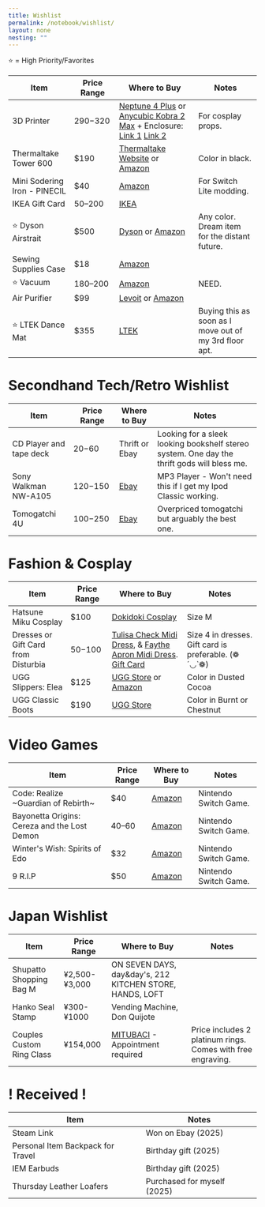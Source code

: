```yaml
---
title: Wishlist
permalink: /notebook/wishlist/
layout: none
nesting: ""
---
```


⭐ = High Priority/Favorites

| **Item** | **Price Range** | **Where to Buy** | **Notes** |
| --- | --- | --- | --- |
| 3D Printer | $290-$320| [Neptune 4 Plus](https://us.elegoo.com/products/neptune-4-plus-fdm-3d-printer) or [Anycubic Kobra 2 Max](https://store.anycubic.com/products/kobra-2-max) + Enclosure:  [Link 1](https://www.etsy.com/listing/1631034183/diy-acrylic-enclosure-for-3d-printer-up) [Link 2](https://www.etsy.com/listing/1367052864/enclosure-ender-3-pro-ikea-lack-custom)| For cosplay props. |
| Thermaltake Tower 600 | $190 | [Thermaltake Website](https://thermaltakeusa.com/products/the-tower-600-mid-tower-chassis-ca-1z1-00m1wn-00) or [Amazon](https://a.co/d/4fDEA2f) | Color in black. |
| Mini Sodering Iron - PINECIL | $40 | [Amazon](https://a.co/d/3nuOQP7) | For Switch Lite modding. |
| IKEA Gift Card | $50–$200 | [IKEA](https://www.ikea.com/us/en/customer-service/gift-cards-pub3d1efe50/) |  |
| ⭐ Dyson Airstrait | $500 | [Dyson](https://www.dyson.com/hair-care/hair-straighteners/airstrait/prussian-blue-rich-copper) or [Amazon](https://a.co/d/fb1K4mu) | Any color. Dream item for the distant future. |
| Sewing Supplies Case | $18 | [Amazon](https://a.co/d/aGCVC0x) |  |
| ⭐ Vacuum | $180–$200 | [Amazon](https://a.co/d/hO5JSxI) | NEED. |
| Air Purifier | $99 | [Levoit](https://levoit.com/collections/shop/products/core300-air-purifier) or [Amazon](https://a.co/d/18zSajm) | 
| ⭐ LTEK Dance Mat | $355 | [LTEK](https://www.iamats.com/shop/dance-mat-ltek-prime/) | Buying this as soon as I move out of my 3rd floor apt. |



# Secondhand Tech/Retro Wishlist

| **Item** | **Price Range** | **Where to Buy** | **Notes** |
| --- | --- | --- | --- |
| CD Player and tape deck | $20-$60 | Thrift or Ebay | Looking for a sleek looking bookshelf stereo system. One day the thrift gods will bless me. |
| Sony Walkman NW-A105 | $120-$150 | [Ebay](https://www.ebay.com/sch/i.html?_nkw=sony+walkman+nw-a105) | MP3 Player - Won't need this if I get my Ipod Classic working. |
| Tomogatchi 4U | $100-$250 | [Ebay](https://www.ebay.com/sch/i.html?_nkw=tamagotchi+"4u") | Overpriced tomogatchi but arguably the best one. |

# Fashion & Cosplay
| **Item** | **Price Range** | **Where to Buy** | **Notes** |
| --- | --- | --- | --- |
| Hatsune Miku Cosplay | $100 | [Dokidoki Cosplay](https://dokidokicos.com/products/dokidoki-sr-cosplay-costume-official-suit) | Size M |
| Dresses or Gift Card from Disturbia | $50-$100 |[Tulisa Check Midi Dress](https://www.disturbia.us/collections/womens-midi-dresses/products/tulisa-check-midi-dress?_pos=42&_fid=d73355efb&_ss=c&variant=50648424120594), & [Faythe Apron Midi Dress](https://www.disturbia.us/collections/womens-midi-dresses/products/faythe-apron-midi-dress?_pos=58&_fid=5f9dfa4ea&_ss=c&variant=48984995004690). [Gift Card](https://www.disturbia.us/products/e-gift-card) | Size 4 in dresses. Gift card is preferable. (❁´◡`❁) |
| UGG Slippers: Elea | $125 | [UGG Store](https://www.ugg.com/women-slippers/elea-slip-on/1171390.html?dwvar_1171390_color=MSG) or [Amazon](https://a.co/d/0D0ghG5) | Color in Dusted Cocoa |
| UGG Classic Boots | $190 | [UGG Store](https://www.ugg.com/women-boots-classic-boots/classic-short-ii/1016223.html?dwvar_1016223) | Color in Burnt or Chestnut |

# Video Games 
| **Item** | **Price Range** | **Where to Buy** | **Notes** |
| --- | --- | --- | --- |
| Code: Realize ~Guardian of Rebirth~ | $40 | [Amazon](https://a.co/d/61MY5gK) | Nintendo Switch Game. |
| Bayonetta Origins: Cereza and the Lost Demon | $40–$60 | [Amazon](https://www.amazon.com/Bayonetta-Origins-Cereza-Demon-Nintendo-Switch/dp/B0BQ7L6TX6?th=1) | Nintendo Switch Game. |
| Winter's Wish: Spirits of Edo | $32 | [Amazon](https://a.co/d/6i5lt96) | Nintendo Switch Game. |
| 9 R.I.P | $50 | [Amazon](https://a.co/d/gN1Nlal) | Nintendo Switch Game. |

# Japan Wishlist
| **Item** | **Price Range** | **Where to Buy** | **Notes** |
| --- | --- | --- | --- |
| Shupatto Shopping Bag M | ¥2,500-¥3,000 | ON SEVEN DAYS, day&day's, 212 KITCHEN STORE, HANDS, LOFT |  |
| Hanko Seal Stamp | ¥300-¥1000 | Vending Machine, Don Quijote | |
| Couples Custom Ring Class | ¥154,000 | [MITUBACI](https://www.mitubaci.co.jp/en/classes/premium-couple-rings/) - Appointment required | Price includes 2 platinum rings. Comes with free engraving. |

# ! Received !
| **Item** | **Notes** |
| --- | --- |
| Steam Link | Won on Ebay (2025) |
| Personal Item Backpack for Travel | Birthday gift (2025)  |
| IEM Earbuds | Birthday gift (2025)  |
| Thursday Leather Loafers | Purchased for myself (2025) |